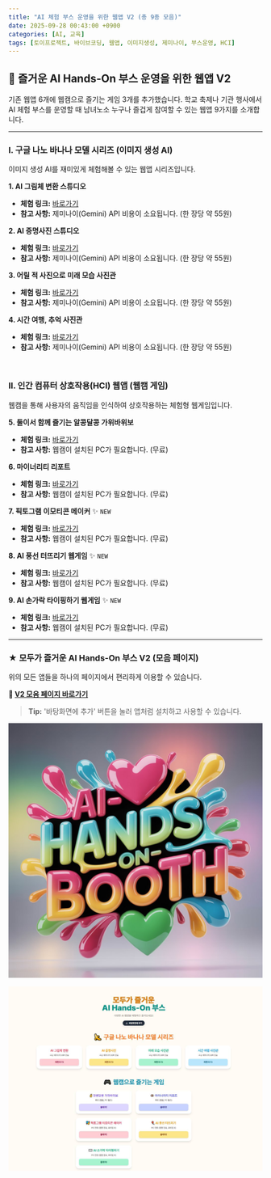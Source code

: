 ```yaml
---
title: "AI 체험 부스 운영을 위한 웹앱 V2 (총 9종 모음)"
date: 2025-09-28 00:43:00 +0900
categories: [AI, 교육]
tags: [토이프로젝트, 바이브코딩, 웹앱, 이미지생성, 제미나이, 부스운영, HCI]
---
```


## 🤖 즐거운 AI Hands-On 부스 운영을 위한 웹앱 V2

기존 웹앱 6개에 웹캠으로 즐기는 게임 3개를 추가했습니다.
학교 축제나 기관 행사에서 AI 체험 부스를 운영할 때 남녀노소 누구나 즐겁게 참여할 수 있는 웹앱 9가지를 소개합니다.

---

### Ⅰ. 구글 나노 바나나 모델 시리즈 (이미지 생성 AI)
이미지 생성 AI를 재미있게 체험해볼 수 있는 웹앱 시리즈입니다.

**1. AI 그림체 변환 스튜디오**
- **체험 링크:** [바로가기](https://ai-style-transfer-studio.netlify.app/)
- **참고 사항:** 제미나이(Gemini) API 비용이 소요됩니다. (한 장당 약 55원)

**2. AI 증명사진 스튜디오**
- **체험 링크:** [바로가기](https://ai-id-photo-studio.netlify.app/)
- **참고 사항:** 제미나이(Gemini) API 비용이 소요됩니다. (한 장당 약 55원)

**3. 어릴 적 사진으로 미래 모습 사진관**
- **체험 링크:** [바로가기](https://life-panorama.netlify.app/)
- **참고 사항:** 제미나이(Gemini) API 비용이 소요됩니다. (한 장당 약 55원)

**4. 시간 여행, 추억 사진관**
- **체험 링크:** [바로가기](https://nostalgia-photo-studio.netlify.app)
- **참고 사항:** 제미나이(Gemini) API 비용이 소요됩니다. (한 장당 약 55원)

<br>

### Ⅱ. 인간 컴퓨터 상호작용(HCI) 웹앱 (웹캠 게임)
웹캠을 통해 사용자의 움직임을 인식하여 상호작용하는 체험형 웹게임입니다.

**5. 둘이서 함께 즐기는 알콩달콩 가위바위보**
- **체험 링크:** [바로가기](https://hand-tracking-rps-game.netlify.app/)
- **참고 사항:** 웹캠이 설치된 PC가 필요합니다. (무료)

**6. 마이너리티 리포트**
- **체험 링크:** [바로가기](https://minority-report.netlify.app/)
- **참고 사항:** 웹캠이 설치된 PC가 필요합니다. (무료)

**7. 픽토그램 이모티콘 메이커** ✨ `NEW`
- **체험 링크:** [바로가기](https://pictogram-emoticon-maker.netlify.app/)
- **참고 사항:** 웹캠이 설치된 PC가 필요합니다. (무료)

**8. AI 풍선 터뜨리기 웹게임** ✨ `NEW`
- **체험 링크:** [바로가기](https://ai-balloon-pop-battle.netlify.app/)
- **참고 사항:** 웹캠이 설치된 PC가 필요합니다. (무료)

**9. AI 손가락 타이핑하기 웹게임** ✨ `NEW`
- **체험 링크:** [바로가기](https://ai-typing-battle.netlify.app/)
- **참고 사항:** 웹캠이 설치된 PC가 필요합니다. (무료)

---

### ★ 모두가 즐거운 AI Hands-On 부스 V2 (모음 페이지)

위의 모든 앱들을 하나의 페이지에서 편리하게 이용할 수 있습니다.

**🔗 [V2 모음 페이지 바로가기](https://ai-hands-on-booth-v2.netlify.app/)**

> **Tip:** '바탕화면에 추가' 버튼을 눌러 앱처럼 설치하고 사용할 수 있습니다.

![장면](/assets/93.jpg)

![장면](/assets/94.jpg)
